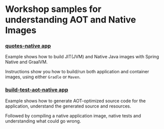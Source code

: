 # Workshop samples for understanding AOT and Native Images

### [quotes-native app](quotes-native/README.md)
Example shows how to build JIT(JVM) and Native Java images with Spring Native and GraalVM.

Instructions show you how to build/run both application and container images, using either `Gradle` or `Maven`.

### [build-test-aot-native app](build-test-aot-native/README.md)
Example shows how to generate AOT-optimized source code for the application, understand the generated source and resources.

Followed by compiling a native application image, native tests and understanding what could go wrong.